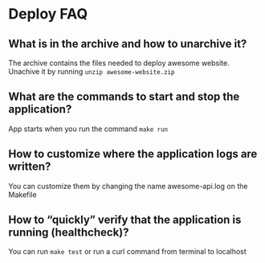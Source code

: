 # Deploy FAQ

## What is in the archive and how to unarchive it?

The archive contains the files needed to deploy awesome website. Unachive it by running
`unzip awesome-website.zip`

## What are the commands to start and stop the application?

App starts when you run the command `make run`

## How to customize where the application logs are written?

You can customize them by changing the name awesome-api.log on the Makefile

## How to “quickly” verify that the application is running (healthcheck)?

You can run `make test` or run a curl command from terminal to localhost
